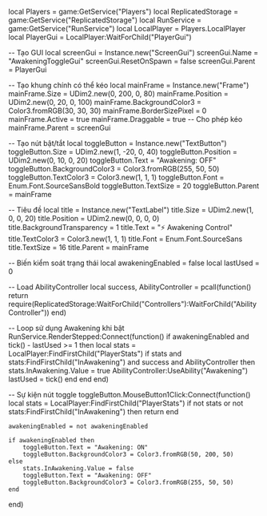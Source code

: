local Players = game:GetService("Players")
local ReplicatedStorage = game:GetService("ReplicatedStorage")
local RunService = game:GetService("RunService")
local LocalPlayer = Players.LocalPlayer
local PlayerGui = LocalPlayer:WaitForChild("PlayerGui")

-- Tạo GUI
local screenGui = Instance.new("ScreenGui")
screenGui.Name = "AwakeningToggleGui"
screenGui.ResetOnSpawn = false
screenGui.Parent = PlayerGui

-- Tạo khung chính có thể kéo
local mainFrame = Instance.new("Frame")
mainFrame.Size = UDim2.new(0, 200, 0, 80)
mainFrame.Position = UDim2.new(0, 20, 0, 100)
mainFrame.BackgroundColor3 = Color3.fromRGB(30, 30, 30)
mainFrame.BorderSizePixel = 0
mainFrame.Active = true
mainFrame.Draggable = true -- Cho phép kéo
mainFrame.Parent = screenGui

-- Tạo nút bật/tắt
local toggleButton = Instance.new("TextButton")
toggleButton.Size = UDim2.new(1, -20, 0, 40)
toggleButton.Position = UDim2.new(0, 10, 0, 20)
toggleButton.Text = "Awakening: OFF"
toggleButton.BackgroundColor3 = Color3.fromRGB(255, 50, 50)
toggleButton.TextColor3 = Color3.new(1, 1, 1)
toggleButton.Font = Enum.Font.SourceSansBold
toggleButton.TextSize = 20
toggleButton.Parent = mainFrame

-- Tiêu đề
local title = Instance.new("TextLabel")
title.Size = UDim2.new(1, 0, 0, 20)
title.Position = UDim2.new(0, 0, 0, 0)
title.BackgroundTransparency = 1
title.Text = "⚡ Awakening Control"
title.TextColor3 = Color3.new(1, 1, 1)
title.Font = Enum.Font.SourceSans
title.TextSize = 16
title.Parent = mainFrame

-- Biến kiểm soát trạng thái
local awakeningEnabled = false
local lastUsed = 0

-- Load AbilityController
local success, AbilityController = pcall(function()
	return require(ReplicatedStorage:WaitForChild("Controllers"):WaitForChild("AbilityController"))
end)

-- Loop sử dụng Awakening khi bật
RunService.RenderStepped:Connect(function()
	if awakeningEnabled and tick() - lastUsed >= 1 then
		local stats = LocalPlayer:FindFirstChild("PlayerStats")
		if stats and stats:FindFirstChild("InAwakening") and success and AbilityController then
			stats.InAwakening.Value = true
			AbilityController:UseAbility("Awakening")
			lastUsed = tick()
		end
	end
end)

-- Sự kiện nút toggle
toggleButton.MouseButton1Click:Connect(function()
	local stats = LocalPlayer:FindFirstChild("PlayerStats")
	if not stats or not stats:FindFirstChild("InAwakening") then return end

	awakeningEnabled = not awakeningEnabled

	if awakeningEnabled then
		toggleButton.Text = "Awakening: ON"
		toggleButton.BackgroundColor3 = Color3.fromRGB(50, 200, 50)
	else
		stats.InAwakening.Value = false
		toggleButton.Text = "Awakening: OFF"
		toggleButton.BackgroundColor3 = Color3.fromRGB(255, 50, 50)
	end
end)
